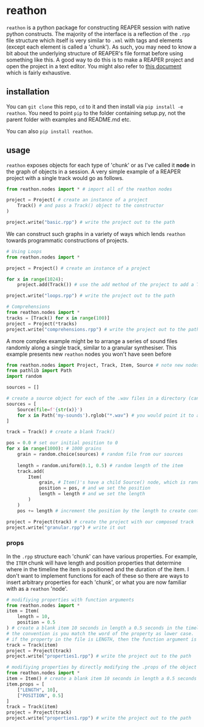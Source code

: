 # reathon

`reathon` is a python package for constructing REAPER session with native python constructs. The majority of the interface is a reflection of the `.rpp` file structure which itself is very similar to `.xml` with tags and elements (except each element is called a 'chunk'). As such, you may need to know a bit about the underlying structure of REAPER's file format before using something like this. A good way to do this is to make a REAPER project and open the project in a text editor. You might also refer to [this document](https://github.com/ReaTeam/Doc/blob/master/State%20Chunk%20Definitions) which is fairly exhaustive.

## installation

You can `git clone` this repo, `cd` to it and then install via `pip install -e reathon`. You need to point `pip` to the folder containing setup.py, not the parent folder with examples and README.md etc.

You can also `pip install reathon`.

## usage

`reathon` exposes objects for each type of 'chunk' or as I've called it **node** in the graph of objects in a session. A very simple example of a REAPER project with a single track would go as follows.

```python
from reathon.nodes import * # import all of the reathon nodes

project = Project( # create an instance of a project
    Track() # and pass a Track() object to the constructor
)

project.write("basic.rpp") # write the project out to the path
```

We can construct such graphs in a variety of ways which lends `reathon` towards programmatic constructions of projects.

```python
# Using Loops
from reathon.nodes import *

project = Project() # create an instance of a project

for x in range(1024):
    project.add(Track()) # use the add method of the project to add a Track()

project.write("loops.rpp") # write the project out to the path
```

```python
# Comprehensions
from reathon.nodes import *
tracks = [Track() for x in range(100)]
project = Project(*tracks)
project.write("comprehensions.rpp") # write the project out to the path
```

A more complex example might be to arrange a series of sound files randomly along a single track, similar to a granular synthesiser. This example presents new `reathon` nodes you won't have seen before

```python
from reathon.nodes import Project, Track, Item, Source # note new nodes Item() and Source()
from pathlib import Path
import random

sources = []

# create a source object for each of the .wav files in a directory (can you tell I love comprehensions)
sources = [
    Source(file=f'{str(x)}')
    for x in Path('my-sounds').rglob("*.wav") # you would point it to an actual folder of sounds, not just 'my-sounds'
]

track = Track() # create a blank Track()

pos = 0.0 # set our initial position to 0
for x in range(1000): # 1000 grains
    grain = random.choice(sources) # random file from our sources
    
    length = random.uniform(0.1, 0.5) # random length of the item
    track.add(
        Item(
            grain, # Item()'s have a child Source() node, which is randomly selected above
            position = pos, # and we set the position
            length = length # and we set the length
        )
    )
    pos += length # increment the position by the length to create contiguous blocks

project = Project(track) # create the project with our composed track
project.write("granular.rpp") # write it out
```

### props
In the `.rpp` structure each 'chunk' can have various properties. For example, the `ITEM` chunk will have length and position properties that determine where in the timeline the item is positioned and the duration of the item. I don't want to implement functions for each of these so there are ways to insert arbitrary properties for each 'chunk', or what you are now familiar with as a `reathon` 'node'.

```python
# modifiying properties with function arguments
from reathon.nodes import *
item = Item(
    length = 10, 
    position = 0.5
) # create a blank item 10 seconds in length a 0.5 seconds in the timeline
# the convention is you match the word of the property as lower case.
# if the property in the file is LENGTH, then the function argument is 'length'
track = Track(item)
project = Project(track)
project.write("properties1.rpp") # write the project out to the path
```

```python
# modifiying properties by directly modifying the .props of the object
from reathon.nodes import *
item = Item() # create a blank item 10 seconds in length a 0.5 seconds in the timeline
item.props = [
    ["LENGTH", 10],
    ["POSITION", 0.5]
]
track = Track(item)
project = Project(track)
project.write("properties1.rpp") # write the project out to the path
```
